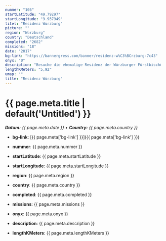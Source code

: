 ```yaml
---
nummer: "105"
startLatitude: "49.79297"
startLongitude: "9.937949"
titel: "Residenz Würzburg"
picture: ""
region: "Würzburg"
country: "Deutschland"
completed: "2682"
missions: "18"
date: "2017"
bg-link: "https://bannergress.com/banner/residenz-w%C3%BCrzburg-7c43"
onyx: "0"
description: "Besuche die ehemalige Residenz der Würzburger Fürstbischöfe. Mosaik Mission. Bitte vorher die Öffnungszeiten beachten."
lengthKMeters: "5,92"
umap: ""
title: "Residenz Würzburg"
---
```

# {{ page.meta.title | default('Untitled') }}

_**Datum:** {{ page.meta.date }} • **Country:** {{ page.meta.country }}_

- **bg-link**: [{{ page.meta['bg-link'] }}]({{ page.meta['bg-link'] }})

- **nummer**: {{ page.meta.nummer }}
- **startLatitude**: {{ page.meta.startLatitude }}
- **startLongitude**: {{ page.meta.startLongitude }}
- **region**: {{ page.meta.region }}
- **country**: {{ page.meta.country }}
- **completed**: {{ page.meta.completed }}
- **missions**: {{ page.meta.missions }}
- **onyx**: {{ page.meta.onyx }}
- **description**: {{ page.meta.description }}
- **lengthKMeters**: {{ page.meta.lengthKMeters }}

